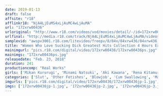 ```yaml
---
date: 2019-01-13
draft: false
affsite: "r18"
afflinkr18: "NjA4LjEuMS4xLjAuMC4wLjAuMA"
url: "172xrw00436"
urloriginal: "http://www.r18.com/videos/vod/movies/detail/-/id=172xrw00436"
urlfinal: "http://media.r18.com/track/NjA4LjEuMS4xLjAuMC4wLjAuMA/videos/vod/movies/detail/-/id=172xrw00436"
samplevid: "awspv3001.r18.com/litevideo/freepv/8/84x/84xrw436/84xrw436_dmb_w.mp4"
title: "Women Who Love Sucking Dick Greatest Hits Collection 4 Hours Explosive Cum Swallowing Super Selection Deep Throat Egg Vibrator Action"
mainimgurl: "pics.r18.com/digital/video/172xrw00436/172xrw00436ps.jpg"
mainimgs: "172xrw00436ps.jpg"
releasedate: "Feb. 23, 2018"
duration: 241
productioncomp: "Real Works"
girls: ['Mikan Kururugi', 'Minami Natsuki', 'Aki Kawana', 'Rena Kitamura', 'Misato Nonomiya']
categories: ['Slut', 'Other Fetishes', 'Blowjob', 'Cum Swallowing', 'Masochist Man', 'Over 4 Hours', 'Hi-Def']
imgurls: ['pics.r18.com/digital/video/172xrw00436/172xrw00436jp-1.jpg', 'pics.r18.com/digital/video/172xrw00436/172xrw00436jp-2.jpg', 'pics.r18.com/digital/video/172xrw00436/172xrw00436jp-3.jpg', 'pics.r18.com/digital/video/172xrw00436/172xrw00436jp-4.jpg', 'pics.r18.com/digital/video/172xrw00436/172xrw00436jp-5.jpg', 'pics.r18.com/digital/video/172xrw00436/172xrw00436jp-6.jpg', 'pics.r18.com/digital/video/172xrw00436/172xrw00436jp-7.jpg', 'pics.r18.com/digital/video/172xrw00436/172xrw00436jp-8.jpg', 'pics.r18.com/digital/video/172xrw00436/172xrw00436jp-9.jpg', 'pics.r18.com/digital/video/172xrw00436/172xrw00436jp-10.jpg', 'pics.r18.com/digital/video/172xrw00436/172xrw00436jp-11.jpg', 'pics.r18.com/digital/video/172xrw00436/172xrw00436jp-12.jpg', 'pics.r18.com/digital/video/172xrw00436/172xrw00436jp-13.jpg', 'pics.r18.com/digital/video/172xrw00436/172xrw00436jp-14.jpg', 'pics.r18.com/digital/video/172xrw00436/172xrw00436jp-15.jpg', 'pics.r18.com/digital/video/172xrw00436/172xrw00436jp-16.jpg', 'pics.r18.com/digital/video/172xrw00436/172xrw00436jp-17.jpg', 'pics.r18.com/digital/video/172xrw00436/172xrw00436jp-18.jpg', 'pics.r18.com/digital/video/172xrw00436/172xrw00436jp-19.jpg', 'pics.r18.com/digital/video/172xrw00436/172xrw00436jp-20.jpg']
imgs: ['172xrw00436jp-1.jpg', '172xrw00436jp-2.jpg', '172xrw00436jp-3.jpg', '172xrw00436jp-4.jpg', '172xrw00436jp-5.jpg', '172xrw00436jp-6.jpg', '172xrw00436jp-7.jpg', '172xrw00436jp-8.jpg', '172xrw00436jp-9.jpg', '172xrw00436jp-10.jpg', '172xrw00436jp-11.jpg', '172xrw00436jp-12.jpg', '172xrw00436jp-13.jpg', '172xrw00436jp-14.jpg', '172xrw00436jp-15.jpg', '172xrw00436jp-16.jpg', '172xrw00436jp-17.jpg', '172xrw00436jp-18.jpg', '172xrw00436jp-19.jpg', '172xrw00436jp-20.jpg']
---
```

